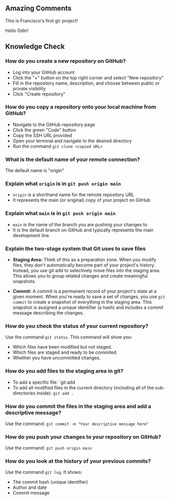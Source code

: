 ## Amazing Comments
This is Francisco's first gir project!


Hello Odin!


## Knowledge Check
### How do you create a new repository on GitHub?
- Log into your GitHub account
- Click the "+" button on the top right corner and select "New repository"
- Fill in the repository name, description, and choose between public or private visibility
- Click "Create repository"


### How do you copy a repository onto your local machine from GitHub?
- Navigate to the GitHub repository page
- Click the green "Code" button
- Copy the SSH URL provided
- Open your terminal and navigate to the desired directory
- Run the command `git clone <copied URL>`


### What is the default name of your remote connection?
The default name is "origin"


### Explain what `origin` is in `git push origin main`
- `origin` is a shorthand name for the remote repository URL
- It represents the main (or original) copy of your project on GitHub


### Explain what `main` is in `git push origin main`
- `main` is the name of the branch you are pushing your changes to
- It is the default branch on GitHub and typically represents the main development line


### Explain the two-stage system that Git uses to save files
- **Staging Area:** Think of this as a preparation zone. When you modify files, they don't automatically become 
part of your project's history. Instead, you use git add to selectively move files into the staging area. This 
allows you to group related changes and create meaningful snapshots.

- **Commit:** A commit is a permanent record of your project's state at a given moment. When you're ready to save a 
set of changes, you use `git commit` to create a snapshot of everything in the staging area. This snapshot 
is assigned a unique identifier (a hash) and includes a commit message describing the changes.


### How do you check the status of your current repository?
Use the command `git status`. This command will show you:
- Which files have been modified but not staged.
- Which files are staged and ready to be commited.
- Whether you have uncommitted changes.


### How do you add files to the staging area in git?
- To add a specific file: `git add <filename>
- To add all modified files in the current directory (including all of the sub-directories inside): `git add .` 


### How do you commit the files in the staging area and add a descriptive message?
Use the command: `git commit -m "Your descriptive message here"`


### How do you push your changes to your repository on GitHub?
Use the command: `git push origin main` 


### How do you look at the history of your previous commits?
Use the command `git log`. It shows:
- The commit hash (unique identifier)
- Author and date
- Commit message

